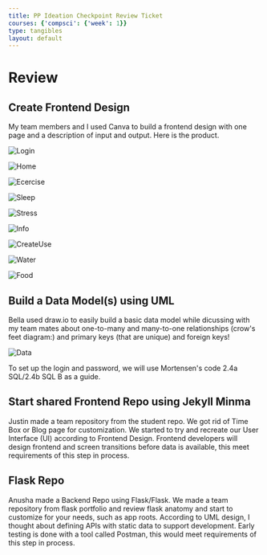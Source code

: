 ```yaml
---
title: PP Ideation Checkpoint Review Ticket
courses: {'compsci': {'week': 1}}
type: tangibles
layout: default
---
```

# Review

## Create Frontend Design
My team members and I used Canva to build a frontend design with one page and a description of input and output.  Here is the product.

![Login](https://raw.githubusercontent.com/jplip/frontTri2/main/images/Login.png)

![Home](https://raw.githubusercontent.com/jplip/frontTri2/main/images/HomePage.png)

![Ecercise](https://raw.githubusercontent.com/jplip/frontTri2/main/images/ExerciseTracker.png)

![Sleep](https://raw.githubusercontent.com/jplip/frontTri2/main/images/SleepTracker.png)

![Stress](https://raw.githubusercontent.com/jplip/frontTri2/main/images/StressTracker.png)

![Info](https://raw.githubusercontent.com/jplip/frontTri2/main/images/InformationalPage.png)

![CreateUse](https://raw.githubusercontent.com/jplip/frontTri2/main/images/CreateUserPage.png)

![Water](https://raw.githubusercontent.com/jplip/frontTri2/main/images/WaterTracker.png)

![Food](https://raw.githubusercontent.com/jplip/frontTri2/main/images/FoodTracker.png)




## Build a Data Model(s) using UML
Bella used draw.io to easily build a basic data model while dicussing with my team mates about one-to-many and many-to-one relationships (crow's feet diagram:) and primary keys (that are unique) and foreign keys!

![Data](https://raw.githubusercontent.com/jplip/frontTri2/main/images/datamodel.png)

To set up the login and password, we will use Mortensen's code 2.4a SQL/2.4b SQL B as a guide.

## Start shared Frontend Repo using  Jekyll Minma
Justin made a team repository from the student repo.  We got rid of Time Box or Blog page for customization. We started to try and recreate our  User Interface (UI) according to Frontend Design. Frontend developers will design frontend and screen transitions before data is available, this meet requirements of this step in process.

## Flask Repo
Anusha made  a Backend Repo using Flask/Flask. We made a team repository from flask portfolio and review flask anatomy and start to customize for your needs, such as app roots.   According to UML design, I thought about defining APIs with static data to support development. Early testing is done with a tool called Postman, this would meet requirements of this step in process.